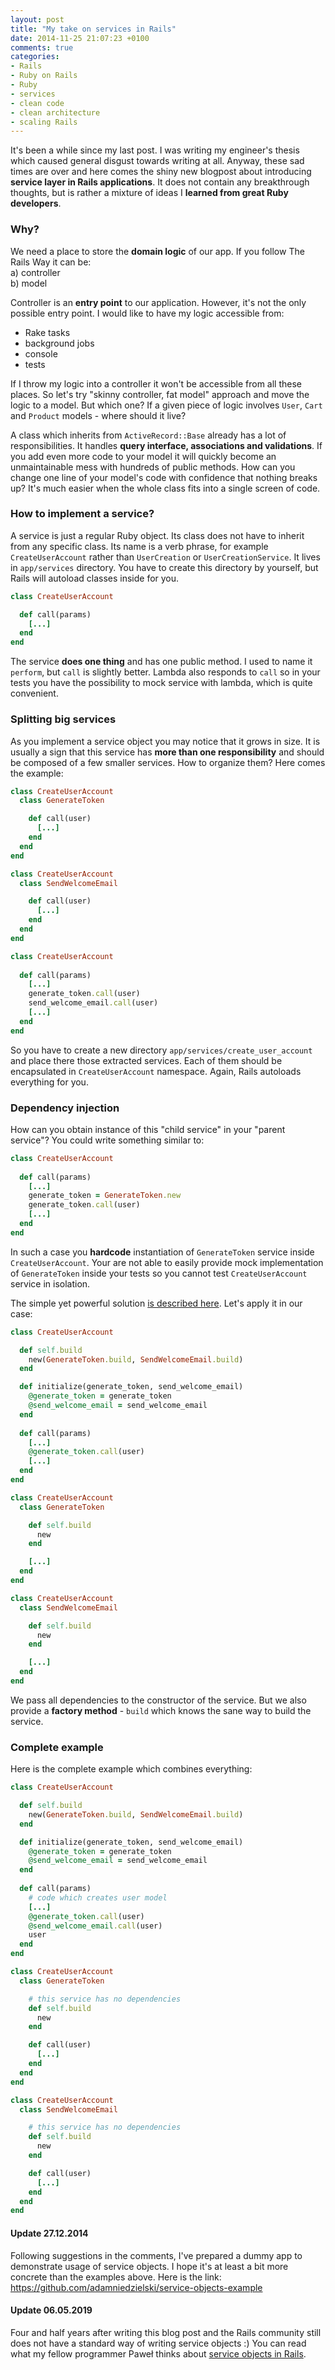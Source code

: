 ```yaml
---
layout: post
title: "My take on services in Rails"
date: 2014-11-25 21:07:23 +0100
comments: true
categories:
- Rails
- Ruby on Rails
- Ruby
- services
- clean code
- clean architecture
- scaling Rails
---
```


It's been a while since my last post. I was writing my engineer's thesis which caused general disgust towards writing at all. Anyway, these sad times are over and here comes the shiny new blogpost about introducing **service layer in Rails applications**. It does not contain any breakthrough thoughts, but is rather a mixture of ideas I **learned from great Ruby developers**.

<!-- more -->

### Why?

We need a place to store the **domain logic** of our app. If you follow The Rails Way it can be:</br>
a) controller</br>
b) model

Controller is an **entry point** to our application. However, it's not the only possible entry point. I would like to have my logic accessible from:

- Rake tasks
- background jobs
- console
- tests

If I throw my logic into a controller it won't be accessible from all these places. So let's try "skinny controller, fat model" approach and move the logic to a model. But which one? If a given piece of logic involves ```User```, ```Cart``` and ```Product``` models - where should it live?

A class which inherits from ```ActiveRecord::Base``` already has a lot of responsibilities. It handles **query interface, associations and validations**. If you add even more code to your model it will quickly become an unmaintainable mess with hundreds of public methods. How can you change one line of your model's code with confidence that nothing breaks up? It's much easier when the whole class fits into a single screen of code.


### How to implement a service?

A service is just a regular Ruby object. Its class does not have to inherit from any specific class. Its name is a verb phrase, for example ```CreateUserAccount``` rather than ```UserCreation``` or ```UserCreationService```. It lives in ```app/services``` directory. You have to create this directory by yourself, but Rails will autoload classes inside for you.

```ruby app/services/create_user_account.rb
class CreateUserAccount

  def call(params)
    [...]
  end
end
```

The service **does one thing** and has one public method. I used to name it ```perform```, but ```call``` is slightly better. Lambda also responds to ```call``` so in your tests you have the possibility to mock service with lambda, which is quite convenient. 

### Splitting big services

As you implement a service object you may notice that it grows in size. It is usually a sign that this service has **more than one responsibility** and should be composed of a few smaller services. How to organize them? Here comes the example:

```ruby app/services/create_user_account/generate_token.rb
class CreateUserAccount
  class GenerateToken

    def call(user)
      [...]
    end
  end
end
```

```ruby app/services/create_user_account/send_welcome_email.rb
class CreateUserAccount
  class SendWelcomeEmail

    def call(user)
      [...]
    end
  end
end
```

```ruby app/services/create_user_account.rb
class CreateUserAccount
  
  def call(params)
    [...]
    generate_token.call(user)
    send_welcome_email.call(user)
    [...]
  end
end
```

So you have to create a new directory ```app/services/create_user_account``` and place there those extracted services. Each of them should be encapsulated in ```CreateUserAccount``` namespace. Again, Rails autoloads everything for you.

### Dependency injection

How can you obtain instance of this "child service" in your "parent service"? You could write something similar to:

```ruby app/services/create_user_account.rb
class CreateUserAccount
  
  def call(params)
    [...]
    generate_token = GenerateToken.new
    generate_token.call(user)
    [...]
  end
end
```

In such a case you **hardcode** instantiation of ```GenerateToken``` service inside ```CreateUserAccount```. Your are not able to easily provide mock implementation of ```GenerateToken``` inside your tests so you cannot test ```CreateUserAccount``` service in isolation.

The simple yet powerful solution [is described here](http://solnic.codes/2013/12/17/the-world-needs-another-post-about-dependency-injection-in-ruby.html). Let's apply it in our case:

```ruby app/services/create_user_account.rb
class CreateUserAccount

  def self.build
    new(GenerateToken.build, SendWelcomeEmail.build)
  end

  def initialize(generate_token, send_welcome_email)
    @generate_token = generate_token
    @send_welcome_email = send_welcome_email
  end
  
  def call(params)
    [...]
    @generate_token.call(user)
    [...]
  end
end
```

```ruby app/services/create_user_account/generate_token.rb
class CreateUserAccount
  class GenerateToken

    def self.build
      new
    end

    [...]
  end
end
```

```ruby app/services/create_user_account/send_welcome_email.rb
class CreateUserAccount
  class SendWelcomeEmail

    def self.build
      new
    end

    [...]
  end
end
```

We pass all dependencies to the constructor of the service. But we also provide a **factory method** - ```build``` which knows the sane way to build the service.  

### Complete example

Here is the complete example which combines everything:

```ruby app/services/create_user_account.rb
class CreateUserAccount

  def self.build
    new(GenerateToken.build, SendWelcomeEmail.build)
  end

  def initialize(generate_token, send_welcome_email)
    @generate_token = generate_token
    @send_welcome_email = send_welcome_email
  end
  
  def call(params)
    # code which creates user model
    [...]
    @generate_token.call(user)
    @send_welcome_email.call(user)
    user
  end
end
```

```ruby app/services/create_user_account/generate_token.rb
class CreateUserAccount
  class GenerateToken

    # this service has no dependencies
    def self.build
      new
    end

    def call(user)
      [...]
    end
  end
end
```

```ruby app/services/create_user_account/send_welcome_email.rb
class CreateUserAccount
  class SendWelcomeEmail

    # this service has no dependencies
    def self.build
      new
    end

    def call(user)
      [...]
    end
  end
end
```

#### Update 27.12.2014

Following suggestions in the comments, I've prepared a dummy app to demonstrate usage of service objects. I hope it's at least a bit more concrete than the examples above. Here is the link: https://github.com/adamniedzielski/service-objects-example

#### Update 06.05.2019

Four and half years after writing this blog post and the Rails community still
does not have a standard way of writing service objects :) You can read what my
fellow programmer Paweł thinks about [service objects in Rails](https://pawelurbanek.com/2018/02/12/ruby-on-rails-service-objects-and-testing-in-isolation/).
